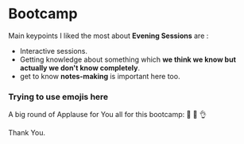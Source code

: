 # Bootcamp

Main keypoints I liked the most about __Evening Sessions__ are :
* Interactive sessions.
* Getting knowledge about something which **we think we know but actually we don't know completely**.
* get to know **notes-making** is important here too.
 ### Trying to use emojis here
 A big round of Applause for You all for this bootcamp: :clap: :clap: :ok_hand:

 Thank You.
  
